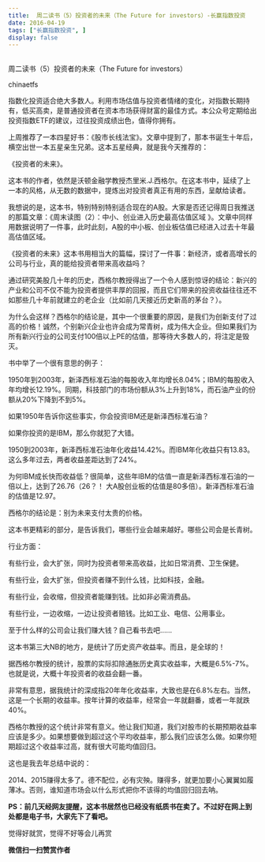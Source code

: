 ```yaml
---
title:  周二读书（5）投资者的未来（The Future for investors）-长赢指数投资
date: 2016-04-19
tags: ["长赢指数投资", ]
display: false
---
```



## 



周二读书（5）投资者的未来（The Future for investors）




chinaetfs




指数化投资适合绝大多数人。利用市场估值与投资者情绪的变化，对指数长期持有，低买高卖，是普通投资者在资本市场获得财富的最佳方式。本公众号定期给出投资指数ETF的建议，过往投资成绩出色，值得你拥有。


上周推荐了一本四星好书：《股市长线法宝》。文章中提到了，那本书诞生十年后，横空出世一本五星亲生兄弟。这本五星经典，就是我今天推荐的：



《投资者的未来》。



这本书的作者，依然是沃顿金融学教授杰里米.J.西格尔。在这本书中，延续了上一本的风格，从无数的数据中，提炼出对投资者真正有用的东西，呈献给读者。



我想说的是，这本书，特别特别特别适合现在的A股。大家是否还记得周日我推送的那篇文章：《周末读图（2）：中小、创业进入历史最高估值区域&nbsp;》。文章中同样用数据说明了一件事，此时此刻，A股的中小板、创业板估值已经进入过去十年最高估值区域。



《投资者的未来》这本书用相当大的篇幅，探讨了一件事：新经济，或者高增长的公司与行业，真的能给投资者带来高收益吗？



通过研究美股几十年的历史，西格尔教授得出了一个令人感到惊讶的结论：新兴的产业和公司不仅不能为投资者提供丰厚的回报，而且它们带来的投资收益往往还不如那些几十年前就建立的老企业（比如前几天接近历史新高的茅台？）。



为什么会这样？西格尔的结论是，其中一个很重要的原因，是我们为创新支付了过高的价格！诚然，个别新兴企业也许会成为常青树，成为伟大企业。但如果我们为所有新兴行业的公司支付100倍以上PE的估值，那等待大多数人的，将注定是毁灭。



书中举了一个很有意思的例子：



1950年到2003年，新泽西标准石油的每股收入年均增长8.04%；IBM的每股收入年均增长12.19%。同期，科技部门的市场份额从3%上升到18%，而石油产业的份额从20%下降到不到5%。



如果1950年告诉你这些事实，你会投资IBM还是新泽西标准石油？



如果你投资的是IBM，那么你就犯了大错。



1950到2003年，新泽西标准石油年化收益14.42%。而IBM年化收益只有13.83。这么多年过去，两者收益差距达到了24%。



为何IBM成长快而收益低？很简单，这些年IBM的估值一直是新泽西标准石油的一倍以上，达到了26.76（26？！ 大A股创业板的估值是80多倍）。新泽西标准石油的估值是12.97。



西格尔的结论是：别为未来支付太贵的价格。





这本书更精彩的部分，是告诉我们，哪些行业会越来越好。哪些公司会是长青树。



行业方面：



有些行业，会大扩张，同时为投资者带来高收益，比如日常消费、卫生保健。



有些行业，会大扩张，但投资者赚不到什么钱，比如科技，金融。



有些行业，会收缩，但投资者能赚到钱。比如非必需消费品。



有些行业，一边收缩，一边让投资者赔钱。比如工业、电信、公用事业。





至于什么样的公司会让我们赚大钱？自己看书去吧……





这本书第三大NB的地方，是统计了历史资产收益率。而且，是全球的！



据西格尔教授的统计，股票的实际扣除通胀历史真实收益率，大概是6.5%-7%。也就是说，大概十年投资者的收益会翻一番。



非常有意思，据我统计的深成指20年年化收益率，大致也是在6.8%左右。当然，这是一个长期的收益率。按年计算的收益率，经常会一年就翻番，或者一年就跌40%。



西格尔教授的这个统计非常有意义。他让我们知道，我们对股市的长期预期收益率应该是多少。如果想要做到超过这个平均收益率，那么我们应该怎么做。如果你短期超过这个收益率过高，就有很大可能均值回归。





这也是我去年总结中说的：



2014、2015赚得太多了。德不配位，必有灾殃。赚得多，就更加要小心翼翼如履薄冰。否则，谁知道市场会以什么形式把你不该得的均值回归回去呐。





**PS：前几天经网友提醒，这本书居然也已经没有纸质书在卖了。不过好在网上到处都是电子书，大家先下了看吧。**





觉得好就赏，觉得不好等会儿再赏


**微信扫一扫赞赏作者**